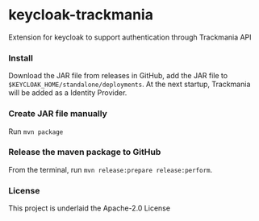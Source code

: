 # keycloak-trackmania
Extension for keycloak to support authentication through Trackmania API

### Install
Download the JAR file from releases in GitHub, add the JAR file to `$KEYCLOAK_HOME/standalone/deployments`.
At the next startup, Trackmania will be added as a Identity Provider.

### Create JAR file manually
Run `mvn package`

### Release the maven package to GitHub
From the terminal, run `mvn release:prepare release:perform`.

### License
This project is underlaid the Apache-2.0 License